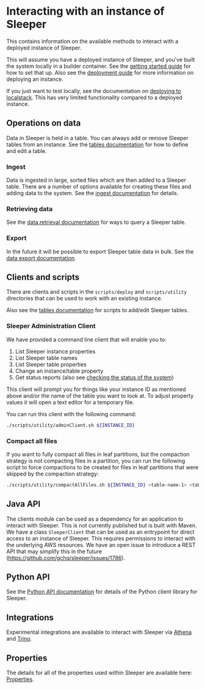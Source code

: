 Interacting with an instance of Sleeper
=======================================

This contains information on the available methods to interact with a deployed instance of Sleeper.

This will assume you have a deployed instance of Sleeper, and you've built the system locally in a builder container.
See the [getting started guide](getting-started.md) for how to set that up. Also see
the [deployment guide](deployment-guide.md) for more information on deploying an instance.

If you just want to test locally, see the documentation on [deploying to localstack](usage/deploy-to-localstack.md).
This has very limited functionality compared to a deployed instance.

## Operations on data

Data in Sleeper is held in a table. You can always add or remove Sleeper tables from an instance. See
the [tables documentation](usage/tables.md) for how to define and edit a table.

### Ingest

Data is ingested in large, sorted files which are then added to a Sleeper table. There are a number of options available
for creating these files and adding data to the system. See the [ingest documentation](usage/ingest.md) for details.

### Retrieving data

See the [data retrieval documentation](usage/data-retrieval.md) for ways to query a Sleeper table.

### Export

In the future it will be possible to export Sleeper table data in bulk. See the [data export documentation](usage/export.md).

## Clients and scripts

There are clients and scripts in the `scripts/deploy` and `scripts/utility` directories that can be used to work with an
existing instance.

Also see the [tables documentation](usage/tables.md#addedit-a-table) for scripts to add/edit Sleeper tables.

### Sleeper Administration Client

We have provided a command line client that will enable you to:

1) List Sleeper instance properties
2) List Sleeper table names
3) List Sleeper table properties
4) Change an instance/table property
5) Get status reports (also see [checking the status of the system](usage/status.md))

This client will prompt you for things like your instance ID as mentioned above and/or the name of the table you want to
look at. To adjust property values it will open a text editor for a temporary file.

You can run this client with the following command:

```bash
./scripts/utility/adminClient.sh ${INSTANCE_ID}
```

### Compact all files

If you want to fully compact all files in leaf partitions, but the compaction strategy is not compacting files in a
partition, you can run the following script to force compactions to be created for files in leaf partitions that were
skipped by the compaction strategy:

```bash
./scripts/utility/compactAllFiles.sh ${INSTANCE_ID} <table-name-1> <table-name-2> ...
```

## Java API

The clients module can be used as a dependency for an application to interact with Sleeper. This is not currently
published but is built with Maven. We have a class `SleeperClient` that can be used as an entrypoint for direct access
to an instance of Sleeper. This requires permissions to interact with the underlying AWS resources. We have an open
issue to introduce a REST API that may simplify this in the future (https://github.com/gchq/sleeper/issues/1786).

## Python API

See the [Python API documentation](usage/python-api.md) for details of the Python client library for Sleeper.

## Integrations

Experimental integrations are available to interact with Sleeper
via [Athena](usage/data-retrieval.md#use-athena-to-perform-sql-analytics-and-queries) and [Trino](usage/trino.md).

## Properties

The details for all of the properties used within Sleeper are available here: [Properties](usage/property-master.md).